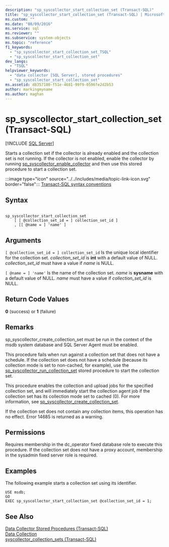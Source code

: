 ```yaml
---
description: "sp_syscollector_start_collection_set (Transact-SQL)"
title: "sp_syscollector_start_collection_set (Transact-SQL) | Microsoft Docs"
ms.custom: ""
ms.date: "08/09/2016"
ms.service: sql
ms.reviewer: ""
ms.subservice: system-objects
ms.topic: "reference"
f1_keywords: 
  - "sp_syscollector_start_collection_set_TSQL"
  - "sp_syscollector_start_collection_set"
dev_langs: 
  - "TSQL"
helpviewer_keywords: 
  - "data collector [SQL Server], stored procedures"
  - "sp_syscollector_start_collection_set"
ms.assetid: d8357180-f51e-4681-99f9-0596fe2d2b53
author: markingmyname
ms.author: maghan
---
```

# sp_syscollector_start_collection_set (Transact-SQL)
[!INCLUDE [SQL Server](../../includes/applies-to-version/sqlserver.md)]

  Starts a collection set if the collector is already enabled and the collection set is not running. If the collector is not enabled, enable the collector by running [sp_syscollector_enable_collector](../../relational-databases/system-stored-procedures/sp-syscollector-enable-collector-transact-sql.md) and then use this stored procedure to start a collection set.  

  
 :::image type="icon" source="../../includes/media/topic-link-icon.svg" border="false"::: [Transact-SQL syntax conventions](../../t-sql/language-elements/transact-sql-syntax-conventions-transact-sql.md)  
  
## Syntax  
  
```  
  
sp_syscollector_start_collection_set   
    [ [ @collection_set_id = ] collection_set_id ]  
    , [[ @name = ] 'name' ]   
```  
  
## Arguments  
`[ @collection_set_id = ] collection_set_id`
 Is the unique local identifier for the collection set. *collection_set_id* is **int** with a default value of NULL. *collection_set_id* must have a value if *name* is NULL.  
  
`[ @name = ] 'name'`
 Is the name of the collection set. *name* is **sysname** with a default value of NULL. *name* must have a value if *collection_set_id* is NULL.  
  
## Return Code Values  
 **0** (success) or **1** (failure)  
  
## Remarks  
 sp_syscollector_create_collection_set must be run in the context of the msdb system database and SQL Server Agent must be enabled.  
  
 This procedure fails when run against a collection set that does not have a schedule. If the collection set does not have a schedule (because its collection mode is set to non-cached, for example), use the [sp_syscollector_run_collection_set](../../relational-databases/system-stored-procedures/sp-syscollector-run-collection-set-transact-sql.md) stored procedure to start the collection set.  
  
 This procedure enables the collection and upload jobs for the specified collection set, and will immediately start the collection agent job if the collection set has its collection mode set to cached (0). For more information, see [sp_syscollector_create_collection_set](../../relational-databases/system-stored-procedures/sp-syscollector-create-collection-set-transact-sql.md).  
  
 If the collection set does not contain any collection items, this operation has no effect. Error 14685 is returned as a warning.  
  
## Permissions  
 Requires membership in the dc_operator fixed database role to execute this procedure. If the collection set does not have a proxy account, membership in the sysadmin fixed server role is required.  
  
## Examples  
 The following example starts a collection set using its identifier.  
  
```  
USE msdb;  
GO  
EXEC sp_syscollector_start_collection_set @collection_set_id = 1;  
```  
  
## See Also  
 [Data Collector Stored Procedures &#40;Transact-SQL&#41;](../../relational-databases/system-stored-procedures/data-collector-stored-procedures-transact-sql.md)   
 [Data Collection](../../relational-databases/data-collection/data-collection.md)   
 [syscollector_collection_sets &#40;Transact-SQL&#41;](../../relational-databases/system-catalog-views/syscollector-collection-sets-transact-sql.md)  
  
  

